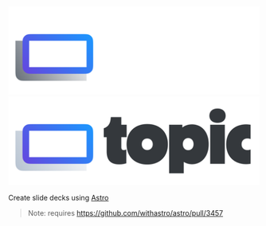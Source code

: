 ![Topic](./assets/topic-dark.svg#gh-dark-mode-only)
![Topic](./assets/topic.svg#gh-light-mode-only)

Create slide decks using [Astro](https://astro.build)

> Note: requires https://github.com/withastro/astro/pull/3457
